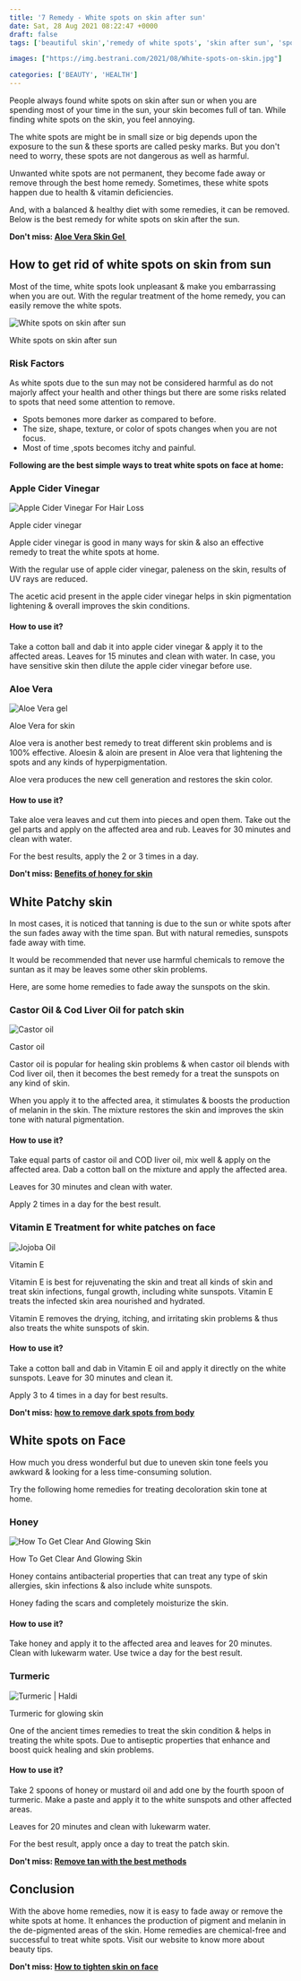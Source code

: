 ```yaml
---
title: '7 Remedy - White spots on skin after sun'
date: Sat, 28 Aug 2021 08:22:47 +0000
draft: false
tags: ['beautiful skin','remedy of white spots', 'skin after sun', 'spots on skin', 'treatment of white spots', 'white spots']

images: ["https://img.bestrani.com/2021/08/White-spots-on-skin.jpg"]

categories: ['BEAUTY', 'HEALTH']
---
```


People always found white spots on skin after sun or when you are spending most of your time in the sun, your skin becomes full of tan. While finding white spots on the skin, you feel annoying.

The white spots are might be in small size or big depends upon the exposure to the sun & these sports are called pesky marks. But you don't need to worry, these spots are not dangerous as well as harmful.

Unwanted white spots are not permanent, they become fade away or remove through the best home remedy. Sometimes, these white spots happen due to health & vitamin deficiencies.

And, with a balanced & healthy diet with some remedies, it can be removed. Below is the best remedy for white spots on skin after the sun.

**Don't miss: [Aloe Vera Skin Gel ](https://bestrani.com/aloe-vera-skin-gel/)**

How to get rid of white spots on skin from sun
----------------------------------------------

Most of the time, white spots look unpleasant & make you embarrassing when you are out. With the regular treatment of the home remedy, you can easily remove the white spots.

![White spots on skin after sun](https://img.bestrani.com/2021/08/Sun-Burn-on-face.jpg)

White spots on skin after sun

### Risk Factors

As white spots due to the sun may not be considered harmful as do not majorly affect your health and other things but there are some risks related to spots that need some attention to remove.

*   Spots bemones more darker as compared to before.
*   The size, shape, texture, or color of spots changes when you are not focus.
*   Most of time ,spots becomes itchy and painful.

**Following are the best simple ways to treat white spots on face at home:**

### **Apple Cider Vinegar**

![Apple Cider Vinegar For Hair Loss](https://img.bestrani.com/2021/05/apple-cider-vinegar-for-hair-loss-1.jpg)

Apple cider vinegar

Apple cider vinegar is good in many ways for skin & also an effective remedy to treat the white spots at home.

With the regular use of apple cider vinegar, paleness on the skin, results of UV rays are reduced.

The acetic acid present in the apple cider vinegar helps in skin pigmentation lightening & overall improves the skin conditions.

#### **How to use it?**

Take a cotton ball and dab it into apple cider vinegar & apply it to the affected areas. Leaves for 15 minutes and clean with water. In case, you have sensitive skin then dilute the apple cider vinegar before use.

### **Aloe Vera**

![Aloe Vera gel](https://img.bestrani.com/2021/05/Aloe-Vera.jpg)

Aloe Vera for skin

Aloe vera is another best remedy to treat different skin problems and is 100% effective. Aloesin & aloin are present in Aloe vera that lightening the spots and any kinds of hyperpigmentation.

Aloe vera produces the new cell generation and restores the skin color.

#### **How to use it?**

Take aloe vera leaves and cut them into pieces and open them. Take out the gel parts and apply on the affected area and rub. Leaves for 30 minutes and clean with water.

For the best results, apply the 2 or 3 times in a day.

**Don't miss: [Benefits of honey for skin](https://bestrani.com/benefits-of-honey-for-skin/)**

White Patchy skin
-----------------

In most cases, it is noticed that tanning is due to the sun or white spots after the sun fades away with the time span. But with natural remedies, sunspots fade away with time.

It would be recommended that never use harmful chemicals to remove the suntan as it may be leaves some other skin problems.

Here, are some home remedies to fade away the sunspots on the skin.

### **Castor Oil & Cod Liver Oil** for patch skin

![Castor oil](https://img.bestrani.com/2021/06/Castor-oil.jpg)

Castor oil

Castor oil is popular for healing skin problems & when castor oil blends with Cod liver oil, then it becomes the best remedy for a treat the sunspots on any kind of skin.

When you apply it to the affected area, it stimulates & boosts the production of melanin in the skin. The mixture restores the skin and improves the skin tone with natural pigmentation.

#### **How to use it?**

Take equal parts of castor oil and COD liver oil, mix well & apply on the affected area. Dab a cotton ball on the mixture and apply the affected area.

Leaves for 30 minutes and clean with water.

Apply 2 times in a day for the best result.

### **Vitamin E Treatment** for white patches on face

![Jojoba Oil](https://img.bestrani.com/2021/04/vitamin-E-oil-.jpg)

Vitamin E

Vitamin E is best for rejuvenating the skin and treat all kinds of skin and treat skin infections, fungal growth, including white sunspots. Vitamin E treats the infected skin area nourished and hydrated.

Vitamin E removes the drying, itching, and irritating skin problems & thus also treats the white sunspots of skin.

#### **How to use it?**

Take a cotton ball and dab in Vitamin E oil and apply it directly on the white sunspots. Leave for 30 minutes and clean it.

Apply 3 to 4 times in a day for best results.

**Don't miss: [how to remove dark spots from body](https://bestrani.com/how-to-remove-dark-spots-from-body/)**

White spots on Face
-------------------

How much you dress wonderful but due to uneven skin tone feels you awkward & looking for a less time-consuming solution.

Try the following home remedies for treating decoloration skin tone at home.

### **Honey**

![How To Get Clear And Glowing Skin](https://img.bestrani.com/2021/02/honey-for-healthy-skin.jpg)

How To Get Clear And Glowing Skin

Honey contains antibacterial properties that can treat any type of skin allergies, skin infections & also include white sunspots.

Honey fading the scars and completely moisturize the skin.

#### **How to use it?**

Take honey and apply it to the affected area and leaves for 20 minutes. Clean with lukewarm water. Use twice a day for the best result.

### **Turmeric**

![Turmeric | Haldi](https://img.bestrani.com/2021/05/Turmeric.jpeg)

Turmeric for glowing skin

One of the ancient times remedies to treat the skin condition & helps in treating the white spots. Due to antiseptic properties that enhance and boost quick healing and skin problems.

#### **How to use it?**

Take 2 spoons of honey or mustard oil and add one by the fourth spoon of turmeric. Make a paste and apply it to the white sunspots and other affected areas.

Leaves for 20 minutes and clean with lukewarm water.

For the best result, apply once a day to treat the patch skin.

**Don't miss: [Remove tan with the best methods](https://health.clevelandclinic.org/why-does-tanning-bring-out-white-spots-on-my-skin/)**

Conclusion
----------

With the above home remedies, now it is easy to fade away or remove the white spots at home. It enhances the production of pigment and melanin in the de-pigmented areas of the skin. Home remedies are chemical-free and successful to treat white spots. Visit our website to know more about beauty tips.

**Don't miss: [How to tighten skin on face](https://bestrani.com/how-to-tighten-skin-on-face/)**